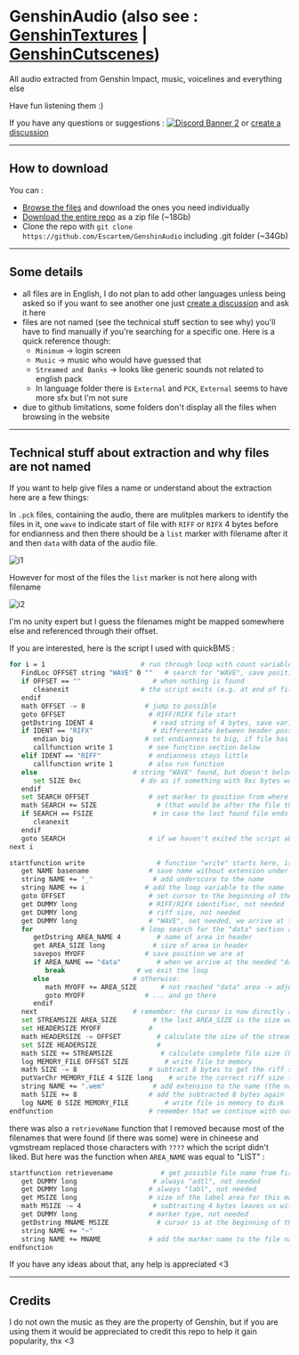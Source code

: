# GenshinAudio (also see : [GenshinTextures](https://github.com/Escartem/GenshinTextures) | [GenshinCutscenes](https://github.com/Escartem/GenshinCutscenes))
All audio extracted from Genshin Impact, music, voicelines and everything else

Have fun listening them :)

If you have any questions or suggestions :
[![Discord Banner 2](https://discordapp.com/api/guilds/503554429648371712/widget.png?style=shield)](https://discord.gg/fzRdtVh) or [create a discussion](https://github.com/Escartem/GenshinAudio/discussions/new)

---
## How to download
You can :
* [Browse the files](https://github.com/Escartem/GenshinAudio/tree/master/GeneratedSoundBanks) and download the ones you need individually
* [Download the entire repo](https://github.com/Escartem/GenshinAudio/archive/refs/heads/master.zip) as a zip file (~18Gb)
* Clone the repo with `git clone https://github.com/Escartem/GenshinAudio` including .git folder (~34Gb)

---
## Some details

* all files are in English, I do not plan to add other languages unless being asked so if you want to see another one just [create a discussion](https://github.com/Escartem/GenshinAudio/discussions/new) and ask it here
* files are not named (see the technical stuff section to see why) you'll have to find manually if you're searching for a specific one. Here is a quick reference though:
  * `Minimum` -> login screen
  * `Music` -> music who would have guessed that
  * `Streamed and Banks` -> looks like generic sounds not related to english pack
  * In language folder there is `External` and `PCK`, `External` seems to have more sfx but I'm not sure
* due to github limitations, some folders don't display all the files when browsing in the website

---
## Technical stuff about extraction and why files are not named

If you want to help give files a name or understand about the extraction here are a few things:

In `.pck` files, containing the audio, there are mulitples markers to identify the files in it, one `wave` to indicate start of file with `RIFF` or `RIFX` 4 bytes before for endianness and then there should be a `list` marker with filename after it and then `data` with data of the audio file.

![i1](https://user-images.githubusercontent.com/43405304/201537848-ef9bc20d-1cec-4b44-a9c2-a0c645f6bb06.png)

However for most of the files the `list` marker is not here along with filename

![i2](https://user-images.githubusercontent.com/43405304/201538207-9bb88974-cf08-47e1-9a8c-8a6d0a7b314b.png)

I'm no unity expert but I guess the filenames might be mapped somewhere else and referenced through their offset.

If you are interested, here is the script I used with quickBMS :

```bash
for i = 1                        # run through loop with count variable i
   FindLoc OFFSET string "WAVE" 0 ""   # search for "WAVE", save position as variable OFFSET
   if OFFSET == ""                  # when nothing is found
      cleanexit                  # the script exits (e.g. at end of file)
   endif
   math OFFSET -= 8               # jump to possible
   goto OFFSET                     # RIFF/RIFX file start
   getDstring IDENT 4               # read string of 4 bytes, save variable as IDENT
   if IDENT == "RIFX"               # differentiate between header possibilities
      endian big                  # set endianness to big, if file has RIFX identifier
      callfunction write 1         # see function section below
   elif IDENT == "RIFF"            # endianness stays little
      callfunction write 1         # also run function
   else                        # string "WAVE" found, but doesn't belong to wave file
      set SIZE 0xc               # do as if something with 0xc bytes was found to continue search from the right position
   endif
   set SEARCH OFFSET               # set marker to position from where to search next
   math SEARCH += SIZE               # (that would be after the file that was found)
   if SEARCH == FSIZE               # in case the last found file ends with the main file, we exit
      cleanexit
   endif
   goto SEARCH                     # if we haven't exited the script above, we set out cursor to after the last found file
next i

startfunction write                  # function "write" starts here, is called when a wave file is found above
   get NAME basename               # save name without extension under variable NAME
   string NAME += "_"               # add underscore to the name
   string NAME += i               # add the loop variable to the name
   goto OFFSET                     # set cursor to the beginning of the found file
   get DUMMY long                  # RIFF/RIFX identifier, not needed
   get DUMMY long                  # riff size, not needed
   get DUMMY long                  # "WAVE", not needed, we arrive at the "fmt " section
   for                           # loop search for the "data" section at the start of the stream (get the stream size from there)
      getDstring AREA_NAME 4         # name of area in header
      get AREA_SIZE long            # size of area in header
      savepos MYOFF               # save position we are at
      if AREA_NAME == "data"         # when we arrive at the needed "data" area:
         break                  # we exit the loop
      else                     # otherwise:
         math MYOFF += AREA_SIZE      # not reached "data" area -> adjust cursor position...
         goto MYOFF               # ... and go there
      endif
   next                        # remember: the cursor is now directly at the stream start
   set STREAMSIZE AREA_SIZE         # the last AREA_SIZE is the size we need (size of the audio stream)
   set HEADERSIZE MYOFF            # 
   math HEADERSIZE -= OFFSET         # calculate the size of the stream header (offset - offset = size)
   set SIZE HEADERSIZE               # 
   math SIZE += STREAMSIZE            # calculate complete file size (header + stream = file)
   log MEMORY_FILE OFFSET SIZE         # write file to memory
   math SIZE -= 8                  # subtract 8 bytes to get the riff size
   putVarChr MEMORY_FILE 4 SIZE long    # write the correct riff size to the header inside the memory
   string NAME += ".wem"            # add extension to the name (the name could contain the name of the first marker if the file has markers)
   math SIZE += 8                  # add the subtracted 8 bytes again
   log NAME 0 SIZE MEMORY_FILE         # write file in memory to disk
endfunction                        # remember that we continue with our next i now!
```

there was also a `retrieveName` function that I removed because most of the filenames that were found (if there was some) were in chineese and vgmstream replaced those characters with `????` which the script didn't liked. But here was the function when `AREA_NAME` was equal to "LIST" :

```bash
startfunction retrievename            # get possible file name from first marker name, rmember: our cursor is after the size of the LIST area
   get DUMMY long                   # always "adtl", not needed
   get DUMMY long                  # always "labl", not needed
   get MSIZE long                  # size of the label area for this marker
   math MSIZE -= 4                  # subtracting 4 bytes leaves us with the length of the marker label
   get DUMMY long                  # marker type, not needed
   getDstring MNAME MSIZE            # cursor is at the beginning of the label name, now get the marker name with the desired length MSIZE
   string NAME += "~"
   string NAME += MNAME            # add the marker name to the file name
endfunction
```

If you have any ideas about that, any help is appreciated <3

---
## Credits

I do not own the music as they are the property of Genshin, but if you are using them it would be appreciated to credit this repo to help it gain popularity, thx <3
